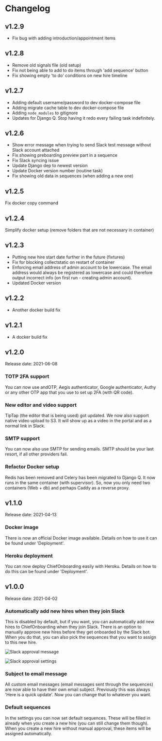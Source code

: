 # Changelog

## v1.2.9
* Fix bug with adding introduction/appointment items

## v1.2.8
* Remove old signals file (old setup)
* Fix not being able to add to do items through 'add sequence' button
* Fix showing empty 'to do' conditions on new hire timeline

## v1.2.7
* Adding default username/password to dev docker-compose file
* Adding migrate cache table to dev docker-compose file
* Adding `node_modules` to gitignore
* Updates for Django Q. Stop having it redo every failing task indefinitely.

## v1.2.6
* Show error message when trying to send Slack test message without Slack account attached
* Fix showing preboarding preview part in a sequence
* Fix Slack syncing issue
* Update Django dep to newest version
* Update Docker version number (routine task)
* Fix showing old data in sequences (when adding a new one)

## v1.2.5
Fix docker copy command

## v1.2.4
Simplify docker setup (remove folders that are not necessary in container)

## v1.2.3
* Putting new hire start date further in the future (fixtures)
* Fix for blocking collectstatic on restart of container
* Enforcing email address of admin account to be lowercase. The email address would always be registered as lowercase and could therefore output incorrect info (on first run - creating admin account).
* Updated Docker version

## v1.2.2
- Another docker build fix

## v1.2.1
- A docker build fix 

## v1.2.0
Release date: 2021-06-08
### TOTP 2FA support
You can now use andOTP, Aegis authenticator, Google authenticator, Authy or any other OTP app that you use to set up 2FA (with QR code). 

### New editor and video support
TipTap (the editor that is being used) got updated. We now also support native video upload to S3. It will show up as a video in the portal and as a normal link in Slack.

### SMTP support
You can now also use SMTP for sending emails. SMTP should be your last resort, if all other providers fail.

### Refactor Docker setup
Redis has been removed and Celery has been migrated to Django Q. It now runs in the same container (with supervisor). So, now you only need two containers (Web + db) and perhaps Caddy as a reverse proxy.

## v1.1.0
Release date: 2021-04-13
### Docker image
There is now an official Docker image available. Details on how to use it can be found under 'Deployment'.

### Heroku deployment
You can now deploy ChiefOnboarding easily with Heroku. Details on how to do this can be found under 'Deployment'.

## v1.0.0
Release date: 2021-04-02
### Automatically add new hires when they join Slack
This is disabled by default, but if you want, you can automatically add new hires to ChiefOnboarding when they join Slack. There is an option to manually approve new hires before they get onboarded by the Slack bot. When you do that, you can also pick the sequences that you want to assign to this new hire.

![Slack approval message](/slack-approval-settings.png)

![Slack approval settings](/slack-notification-approval.png)


### Subject to email message
All custom email messages (email messages sent through the sequences) are now able to have their own email subject. Previously this was always 'Here is a quick update'. Now you can change that to whatever you want.

### Default sequences
In the settings you can now set default sequences. These will be filled in already when you create a new hire (you can still change them though). When you create a new hire without manual approval, these items will be assigned automatically.
